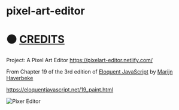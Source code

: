 # pixel-art-editor
# ⚫ [CREDITS](https://github.com/lavimalik/pixel-art-editor)
Project: A Pixel Art Editor https://pixelart-editor.netlify.com/

From Chapter 19 of the 3rd edition of [Eloquent JavaScript](https://eloquentjavascript.net) by [Marijn Haverbeke](https://twitter.com/MarijnJH)

https://eloquentjavascript.net/19_paint.html

![Pixer Editor](https://eloquentjavascript.net/img/pixel_editor.png)
